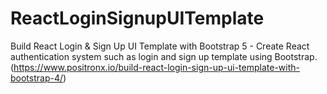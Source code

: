 # ReactLoginSignupUITemplate

Build React Login & Sign Up UI Template with Bootstrap 5 - Create React authentication system such as login and sign up template using Bootstrap.
(https://www.positronx.io/build-react-login-sign-up-ui-template-with-bootstrap-4/)

